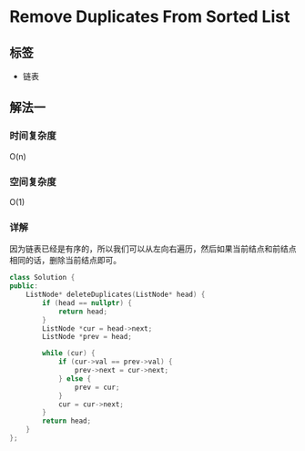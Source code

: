 # Remove Duplicates From Sorted List

## 标签
* 链表

## 解法一

### 时间复杂度
O(n)

### 空间复杂度
O(1)

### 详解
因为链表已经是有序的，所以我们可以从左向右遍历，然后如果当前结点和前结点相同的话，删除当前结点即可。

```c++
class Solution {
public:
    ListNode* deleteDuplicates(ListNode* head) {
        if (head == nullptr) {
            return head;
        }
        ListNode *cur = head->next;
        ListNode *prev = head;

        while (cur) {
            if (cur->val == prev->val) {
                prev->next = cur->next;                
            } else {
                prev = cur;
            }
            cur = cur->next;
        }
        return head;
    }
};
```

